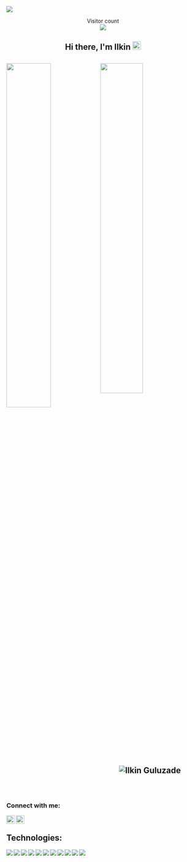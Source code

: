 <a href=#><img src="contributions.svg"></a>

<p align="center"> 
  Visitor count<br>
  <img src="https://profile-counter.glitch.me/ilkinguluzade/count.svg"/>
</p>
<h2 align="center"> Hi there, I'm Ilkin <img src="https://raw.githubusercontent.com/MartinHeinz/MartinHeinz/master/wave.gif" width=22px height=22px />
<h2/>

<img src="https://github-readme-stats.vercel.app/api?username=ilkinguluzade&theme=blue-green&show_icons=true" align="left" width="48%"/>

<img src="https://github-readme-stats.vercel.app/api/top-langs/?username=ilkinguluzade&layout=compact" align="left" 
width="47%"/>

<p align="center"><img align="center" src="https://github-readme-streak-stats.herokuapp.com/?user=ilkinguluzade&" alt="Ilkin Guluzade" /></p>



<br/>
  
### Connect with me:

[<img height="22" width="22" align="left" src="https://raw.githubusercontent.com/yushi1007/yushi1007/main/images/linkedin.svg" />][linkedin]

[<img height="22" width="22" align="left" src="https://raw.githubusercontent.com/yushi1007/yushi1007/main/images/instagram.svg" />][Instagram]

[Linkedin]: https://www.linkedin.com/in/guluzvde/
[Instagram]: https://www.instagram.com/guluzvde/


<br />

## Technologies:
<img align="left" src="https://img.shields.io/badge/react-%2320232a.svg?style=for-the-badge&logo=react&logoColor=%2361DAFB">
<img align="left" src="https://img.shields.io/badge/redux-%23593d88.svg?style=for-the-badge&logo=redux&logoColor=white">
<img align="left" src="https://img.shields.io/badge/javascript-%23323330.svg?style=for-the-badge&logo=javascript&logoColor=%23F7DF1E">
<img align="left" src="https://img.shields.io/badge/typescript-%23007ACC.svg?style=for-the-badge&logo=typescript&logoColor=white">
<img align="left" src="https://img.shields.io/badge/SASS-hotpink.svg?style=for-the-badge&logo=SASS&logoColor=white">
<img align="left" src="https://img.shields.io/badge/tailwindcss-%2338B2AC.svg?style=for-the-badge&logo=tailwind-css&logoColor=white">
<img align="left" src="https://img.shields.io/badge/bootstrap-%23563D7C.svg?style=for-the-badge&logo=bootstrap&logoColor=white">
<img align="left" src="https://img.shields.io/badge/webpack-%238DD6F9.svg?style=for-the-badge&logo=webpack&logoColor=black">
<img align="left" src="https://img.shields.io/badge/html5-%23E34F26.svg?style=for-the-badge&logo=html5&logoColor=white">
<img align="left" src="https://img.shields.io/badge/css3-%231572B6.svg?style=for-the-badge&logo=css3&logoColor=white">
 <img align="left" src="https://img.shields.io/badge/php-%231572B6.svg?style=for-the-badge&logo=php&logoColor=white">

